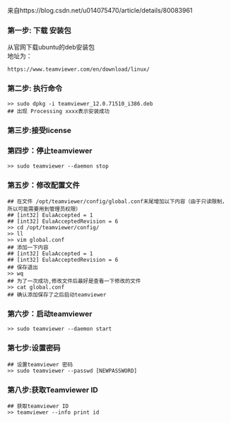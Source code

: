 来自https://blog.csdn.net/u014075470/article/details/80083961
>
### 第一步: 下载 安装包<br />
从官网下载ubuntu的deb安装包 <br />
地址为：<br />
```
https://www.teamviewer.com/en/download/linux/
```

### 第二步: 执行命令
```
>> sudo dpkg -i teamviewer_12.0.71510_i386.deb
## 出现 Processing xxxx表示安装成功
```
### 第三步:接受license

### 第四步：停止teamviewer
```
>> sudo teamviewer --daemon stop
```
### 第五步：修改配置文件
```
## 在文件 /opt/teamviewer/config/global.conf末尾增加以下内容（由于只读限制，所以可能需要用到管理员权限）
## [int32] EulaAccepted = 1 
## [int32] EulaAcceptedRevision = 6 
>> cd /opt/teamviewer/config/
>> ll
>> vim global.conf
## 添加一下内容
## [int32] EulaAccepted = 1 
## [int32] EulaAcceptedRevision = 6 
## 保存退出
>> wq
## 为了一次成功,修改文件后最好是查看一下修改的文件
>> cat global.conf
## 确认添加保存了之后启动teamviewer
```
### 第六步：启动teamviewer
```
>> sudo teamviewer --daemon start
```
### 第七步:设置密码
```
## 设置teamviewer 密码
>> sudo teamviewer --passwd [NEWPASSWORD]
```
### 第八步:获取Teamviewer ID
```
## 获取teamviewer ID
>> teamviewer --info print id
```
